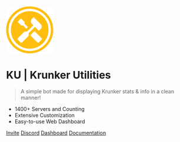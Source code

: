 <!-- _coverpage.md -->

![logo](_media/logo.png)

# **KU** | Krunker Utilities 
> A simple bot made for displaying Krunker stats & info in a clean manner!


- 1400+ Servers and Counting
- Extensive Customization
- Easy-to-use Web Dashboard

[Invite](https://discordapp.com/api/oauth2/authorize?client_id=616588768358694913&permissions=388160&scope=bot)
[Discord](https://discord.gg/naSBJ8jsE9)
[Dashboard](https://dashboard.bunkerbots.tech)
[Documentation](#krunker-utilities)
